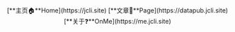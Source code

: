 <div align='center'>
[**主页🏠**Home](https://jcli.site)  [**文章📄**Page](https://datapub.jcli.site)  [**关于❓**OnMe](https://me.jcli.site) 
</div>
